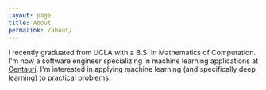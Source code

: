 ```yaml
---
layout: page
title: About
permalink: /about/
---
```


I recently graduated from UCLA with a B.S. in Mathematics of Computation. I'm now a software engineer
specializing in machine learning applications at [Centauri](https://www.centauricorp.com/). I'm interested 
in applying machine learning (and specifically deep learning) to practical problems.

